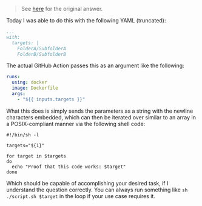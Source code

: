 
> See [here](https://stackoverflow.com/a/72918267/6456163) for the original answer.

Today I was able to do this with the following YAML (truncated):

```yaml
...
with:
  targets: |
    FolderA/SubfolderA
    FolderB/SubfolderB
```

The actual GitHub Action passes this as an argument like the following:

```yaml
runs:
  using: docker
  image: Dockerfile
  args:
    - "${{ inputs.targets }}"
```

What this does is simply sends the parameters as a string with the newline characters embedded, which can then be iterated over similar to an array in a POSIX-compliant manner via the following shell code:

```shell
#!/bin/sh -l

targets="${1}"

for target in $targets
do
  echo "Proof that this code works: $target"
done
```

Which should be capable of accomplishing your desired task, if I understand the question correctly. You can always run something like `sh ./script.sh $target` in the loop if your use case requires it.
